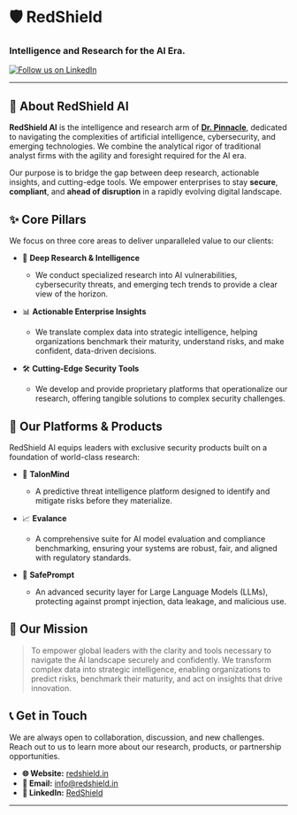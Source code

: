 # 🛡️ RedShield

### Intelligence and Research for the AI Era.

<!-- [![Research: Active](https://img.shields.io/badge/Research-Active-brightgreen)](https://www.drpinnacle.com) -->
<!-- [![License: Proprietary](https://img.shields.io/badge/License-Proprietary-red)](LICENSE) -->
[![Follow us on LinkedIn](https://img.shields.io/badge/LinkedIn-Follow_Us-0077B5?style=social&logo=linkedin)](https://www.linkedin.com/company/redshield-drp)

---

## 📖 About RedShield AI

**RedShield AI** is the intelligence and research arm of  [**Dr. Pinnacle**](https://www.drpinnacle.com/), dedicated to navigating the complexities of artificial intelligence, cybersecurity, and emerging technologies. We combine the analytical rigor of traditional analyst firms with the agility and foresight required for the AI era.

Our purpose is to bridge the gap between deep research, actionable insights, and cutting-edge tools. We empower enterprises to stay **secure**, **compliant**, and **ahead of disruption** in a rapidly evolving digital landscape.

## ✨ Core Pillars

We focus on three core areas to deliver unparalleled value to our clients:

* 🧠 **Deep Research & Intelligence**
    * We conduct specialized research into AI vulnerabilities, cybersecurity threats, and emerging tech trends to provide a clear view of the horizon.

* 📊 **Actionable Enterprise Insights**
    * We translate complex data into strategic intelligence, helping organizations benchmark their maturity, understand risks, and make confident, data-driven decisions.

* 🛠️ **Cutting-Edge Security Tools**
    * We develop and provide proprietary platforms that operationalize our research, offering tangible solutions to complex security challenges.

## 🚀 Our Platforms & Products

RedShield AI equips leaders with exclusive security products built on a foundation of world-class research:

* 🦅 **TalonMind**
    * A predictive threat intelligence platform designed to identify and mitigate risks before they materialize.

* 📈 **Evalance**
    * A comprehensive suite for AI model evaluation and compliance benchmarking, ensuring your systems are robust, fair, and aligned with regulatory standards.

* 💬 **SafePrompt**
    * An advanced security layer for Large Language Models (LLMs), protecting against prompt injection, data leakage, and malicious use.

## 🎯 Our Mission

> To empower global leaders with the clarity and tools necessary to navigate the AI landscape securely and confidently. We transform complex data into strategic intelligence, enabling organizations to predict risks, benchmark their maturity, and act on insights that drive innovation.

## 📞 Get in Touch

We are always open to collaboration, discussion, and new challenges. Reach out to us to learn more about our research, products, or partnership opportunities.

* **🌐 Website:** [redshield.in](https://redshield.in)
* **📧 Email:** [info@redshield.in](mailto:info@redshield.in)
* **🔗 LinkedIn:** [RedShield](https://www.linkedin.com/company/redshield-drp/)

---
